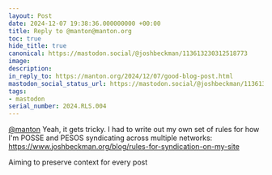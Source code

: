 ```yaml
---
layout: Post
date: 2024-12-07 19:38:36.000000000 +00:00
title: Reply to @manton@manton.org
toc: true
hide_title: true
canonical: https://mastodon.social/@joshbeckman/113613230312518773
image:
description:
in_reply_to: https://manton.org/2024/12/07/good-blog-post.html
mastodon_social_status_url: https://mastodon.social/@joshbeckman/113613230312518773
tags:
- mastodon
serial_number: 2024.RLS.004
---
```

<p><span class="h-card" translate="no"><a href="https://manton.org/activitypub/manton" class="u-url mention">@<span>manton</span></a></span> Yeah, it gets tricky. I had to write out my own set of rules for how I&#39;m POSSE and PESOS syndicating across multiple networks: <a href="https://www.joshbeckman.org/blog/rules-for-syndication-on-my-site" target="_blank" rel="nofollow noopener" translate="no"><span class="invisible">https://www.</span><span class="ellipsis">joshbeckman.org/blog/rules-for</span><span class="invisible">-syndication-on-my-site</span></a></p><p>Aiming to preserve context for every post</p>
